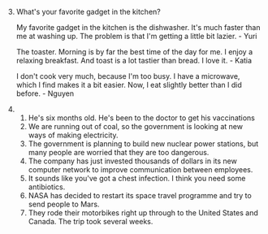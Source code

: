 3.
    What's your favorite gadget in the kitchen?

    My favorite gadget in the kitchen is the dishwasher. It's much faster than me at washing up. The problem is that I'm getting a little bit lazier.
        - Yuri

    The toaster. Morning is by far the best time of the day for me. I enjoy a relaxing breakfast. And toast is a lot tastier than bread. I love it.
        - Katia

    I don't cook very much, because I'm too busy. I have a microwave, which I find makes it a bit easier. Now, I eat slightly better than I did before.
        - Nguyen

4.
    1. He's six months old. He's been to the doctor to get his vaccinations
    2. We are running out of coal, so the government is looking at new ways of making electricity.
    3. The government is planning to build new nuclear power stations, but many people are worried that they are too dangerous.
    4. The company has just invested thousands of dollars in its new computer network to improve communication between employees.
    5. It sounds like you've got a chest infection. I think you need some antibiotics.
    6. NASA has decided to restart its space travel programme and try to send people to Mars.
    7. They rode their motorbikes right up through to the United States and Canada. The trip took several weeks.